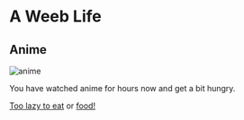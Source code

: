 # A Weeb Life
## Anime
![anime](https://encrypted-tbn0.gstatic.com/images?q=tbn:ANd9GcRAkEV4tvpQJSWvNbRF6n_N0Lhpa1AMJ5RfgK4dH8yMFkJxujpkIw&s)

You have watched anime for hours now and get a bit hungry.

[Too lazy to eat](u-sure.md) or [food!](u-sure.md)


